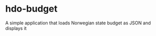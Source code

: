 hdo-budget
==========

A simple application that loads Norwegian state budget as JSON and displays it

